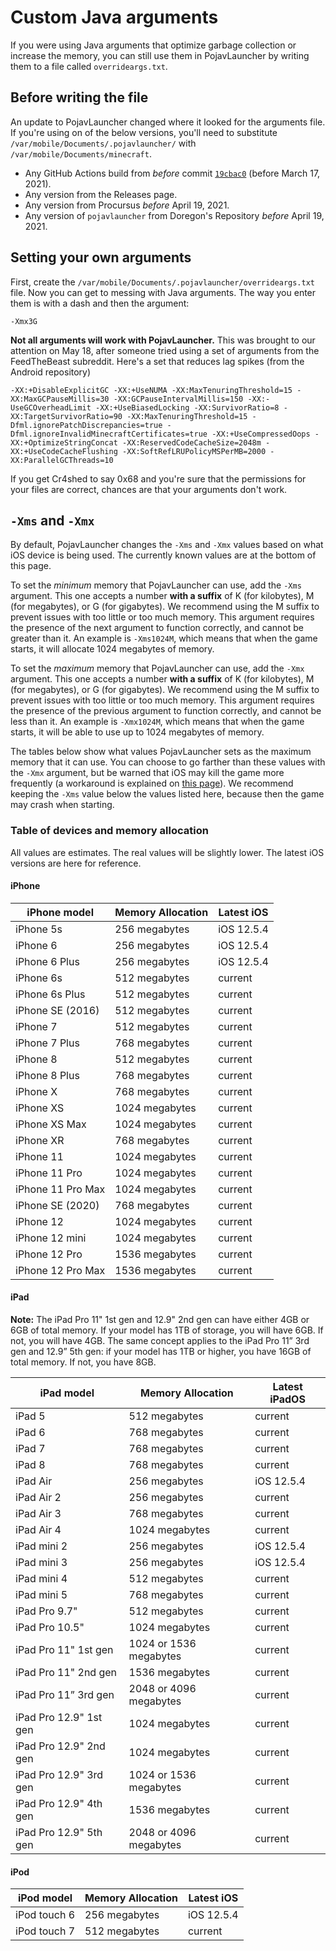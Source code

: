 # Custom Java arguments

If you were using Java arguments that optimize garbage collection or increase the memory, you can still use them in PojavLauncher by writing them to a file called `overrideargs.txt`.

## Before writing the file

An update to PojavLauncher changed where it looked for the arguments file. If you're using on of the below versions, you'll need to substitute `/var/mobile/Documents/.pojavlauncher/` with `/var/mobile/Documents/minecraft`.

* Any GitHub Actions build from *before* commit [`19cbac0`](https://github.com/PojavLauncherTeam/PojavLauncher_iOS/commit/19cbac05b1a0eb17fc6eff57753df2e316c04cdd) (before March 17, 2021).
* Any version from the Releases page.
* Any version from Procursus *before* April 19, 2021.
* Any version of `pojavlauncher` from Doregon's Repository *before* April 19, 2021.

## Setting your own arguments

First, create the `/var/mobile/Documents/.pojavlauncher/overrideargs.txt` file. Now you can get to messing with Java arguments. The way you enter them is with a dash and then the argument:

`-Xmx3G`

**Not all arguments will work with PojavLauncher.** This was brought to our attention on May 18, after someone tried using a set of arguments from the FeedTheBeast subreddit. Here's a set that reduces lag spikes (from the Android repository)
```
-XX:+DisableExplicitGC -XX:+UseNUMA -XX:MaxTenuringThreshold=15 -XX:MaxGCPauseMillis=30 -XX:GCPauseIntervalMillis=150 -XX:-UseGCOverheadLimit -XX:+UseBiasedLocking -XX:SurvivorRatio=8 -XX:TargetSurvivorRatio=90 -XX:MaxTenuringThreshold=15 -Dfml.ignorePatchDiscrepancies=true -Dfml.ignoreInvalidMinecraftCertificates=true -XX:+UseCompressedOops -XX:+OptimizeStringConcat -XX:ReservedCodeCacheSize=2048m -XX:+UseCodeCacheFlushing -XX:SoftRefLRUPolicyMSPerMB=2000 -XX:ParallelGCThreads=10
```
If you get Cr4shed to say 0x68 and you're sure that the permissions for your files are correct, chances are that your arguments don't work.

## `-Xms` and `-Xmx`

By default, PojavLauncher changes the `-Xms` and `-Xmx` values based on what iOS device is being used. The currently known values are at the bottom of this page.

To set the *minimum* memory that PojavLauncher can use, add the `-Xms` argument. This one accepts a number **with a suffix** of K (for kilobytes), M (for megabytes), or G (for gigabytes). We recommend using the M suffix to prevent issues with too little or too much memory. This argument requires the presence of the next argument to function correctly, and cannot be greater than it. An example is `-Xms1024M`, which means that when the game starts, it will allocate 1024 megabytes of memory.

To set the *maximum* memory that PojavLauncher can use, add the `-Xmx` argument. This one accepts a number **with a suffix** of K (for kilobytes), M (for megabytes), or G (for gigabytes). We recommend using the M suffix to prevent issues with too little or too much memory. This argument requires the presence of the previous argument to function correctly, and cannot be less than it. An example is `-Xmx1024M`, which means that when the game starts, it will be able to use up to 1024 megabytes of memory.

The tables below show what values PojavLauncher sets as the maximum memory that it can use. You can choose to go farther than these values with the `-Xmx` argument, but be warned that iOS may kill the game more frequently (a workaround is explained on [this page](overb0arding)). We recommend keeping the `-Xms` value below the values listed here, because then the game may crash when starting.

### Table of devices and memory allocation

All values are estimates. The real values will be slightly lower. The latest iOS versions are here for reference.

#### iPhone

| iPhone model  | Memory Allocation | Latest iOS |
| ------------- | ------------- | ------------- |
| iPhone 5s | 256 megabytes | iOS 12.5.4 |
| iPhone 6  | 256 megabytes | iOS 12.5.4 |
| iPhone 6 Plus | 256 megabytes | iOS 12.5.4 |
| iPhone 6s  | 512 megabytes | current |
| iPhone 6s Plus | 512 megabytes | current |
| iPhone SE (2016)  | 512 megabytes | current |
| iPhone 7 | 512 megabytes | current | 
| iPhone 7 Plus  | 768 megabytes | current | 
| iPhone 8 | 512 megabytes | current | 
| iPhone 8 Plus  | 768 megabytes | current | 
| iPhone X | 768 megabytes | current | 
| iPhone XS  | 1024 megabytes | current | 
| iPhone XS Max | 1024 megabytes | current | 
| iPhone XR | 768 megabytes | current | 
| iPhone 11  | 1024 megabytes | current | 
| iPhone 11 Pro | 1024 megabytes | current | 
| iPhone 11 Pro Max  | 1024 megabytes | current | 
| iPhone SE (2020) | 768 megabytes | current | 
| iPhone 12  | 1024 megabytes | current | 
| iPhone 12 mini | 1024 megabytes | current | 
| iPhone 12 Pro  | 1536 megabytes | current | 
| iPhone 12 Pro Max | 1536 megabytes | current | 

#### iPad

**Note:** The iPad Pro 11" 1st gen and 12.9" 2nd gen can have either 4GB or 6GB of total memory. If your model has 1TB of storage, you will have 6GB. If not, you will have 4GB. The same concept applies to the iPad Pro 11” 3rd gen and 12.9” 5th gen: if your model has 1TB or higher, you have 16GB of total memory. If not, you have 8GB. 

| iPad model  | Memory Allocation | Latest iPadOS | 
| ------------- | ------------- | -----------------|
| iPad 5 | 512 megabytes | current | 
| iPad 6 | 768 megabytes | current | 
| iPad 7 | 768 megabytes | current | 
| iPad 8 | 768 megabytes | current | 
| iPad Air | 256 megabytes  | iOS 12.5.4 |
| iPad Air 2 | 256 megabytes | current |
| iPad Air 3 | 768 megabytes | current | 
| iPad Air 4 | 1024 megabytes | current | 
| iPad mini 2 | 256 megabytes | iOS 12.5.4 |
| iPad mini 3 | 256 megabytes | iOS 12.5.4 |
| iPad mini 4 | 512 megabytes | current | 
| iPad mini 5  | 768 megabytes | current | 
| iPad Pro 9.7"  | 512 megabytes | current | 
| iPad Pro 10.5" | 1024 megabytes | current | 
| iPad Pro 11" 1st gen | 1024 or 1536 megabytes | current | 
| iPad Pro 11" 2nd gen | 1536 megabytes | current | 
| iPad Pro 11” 3rd gen | 2048 or 4096 megabytes | current |
| iPad Pro 12.9" 1st gen | 1024 megabytes | current | 
| iPad Pro 12.9" 2nd gen | 1024 megabytes | current | 
| iPad Pro 12.9" 3rd gen  | 1024 or 1536 megabytes | current | 
| iPad Pro 12.9" 4th gen  | 1536 megabytes | current | 
| iPad Pro 12.9" 5th gen  | 2048 or 4096 megabytes | current | 

#### iPod

| iPod model  | Memory Allocation | Latest iOS |
| ------------- | ------------- | ------------- |
| iPod touch 6 | 256 megabytes | iOS 12.5.4 |
| iPod touch 7 | 512 megabytes | current |
